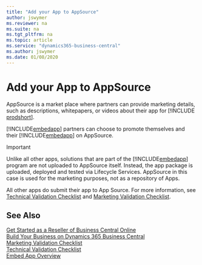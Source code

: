 ```yaml
---
title: "Add your App to AppSource"
author: jswymer
ms.reviewer: na
ms.suite: na
ms.tgt_pltfrm: na
ms.topic: article
ms.service: "dynamics365-business-central"
ms.author: jswymer
ms.date: 01/08/2020
---
```


# Add your App to AppSource

AppSource is a market place where partners can provide marketing details, such as descriptions, whitepapers, or videos about their app for [!INCLUDE [prodshort](../developer/includes/prodshort.md)].  

[!INCLUDE[embedapp](../developer/includes/embedapp.md)] partners can choose to promote themselves and their [!INCLUDE[embedapp](../developer/includes/embedapp.md)] on AppSource.

> [!IMPORTANT]
> Unlike all other apps, solutions that are part of the [!INCLUDE[embedapp](../developer/includes/embedapp.md)] program are not uploaded to AppSource itself. Instead, the app package is uploaded, deployed and tested via Lifecycle Services. AppSource in this case is used for the marketing purposes, not as a repository of Apps.  
>
> All other apps do submit their app to App Source. For more information, see [Technical Validation Checklist](../developer/devenv-checklist-submission.md) and [Marketing Validation Checklist](../developer/readiness/readiness-checklist-marketing.md).  

## See Also

[Get Started as a Reseller of Business Central Online](get-started-online.md)  
[Build Your Business on Dynamics 365 Business Central](../developer/readiness/readiness-welcome.md)  
[Marketing Validation Checklist](../developer/readiness/readiness-checklist-marketing.md)  
[Technical Validation Checklist](../developer/devenv-checklist-submission.md)  
[Embed App Overview](../deployment/embed-app-overview.md)  
